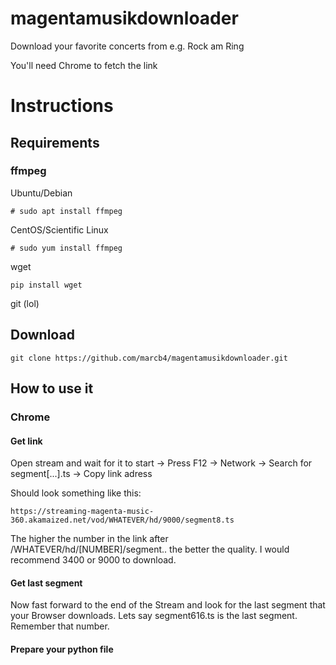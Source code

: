 # magentamusikdownloader
Download your favorite concerts from e.g. Rock am Ring 

You'll need Chrome to fetch the link

# Instructions

## Requirements



### ffmpeg

Ubuntu/Debian
```
# sudo apt install ffmpeg
```

CentOS/Scientific Linux
```
# sudo yum install ffmpeg
```

wget
```
pip install wget
```

git (lol)

## Download
```
git clone https://github.com/marcb4/magentamusikdownloader.git
```

## How to use it
### Chrome
#### Get link
Open stream and wait for it to start -> Press F12 -> Network -> Search for segment[...].ts -> Copy link adress

Should look something like this:
```
https://streaming-magenta-music-360.akamaized.net/vod/WHATEVER/hd/9000/segment8.ts
```

The higher the number in the link after /WHATEVER/hd/[NUMBER]/segment.. the better the quality.
I would recommend 3400 or 9000 to download.

#### Get last segment
Now fast forward to the end of the Stream and look for the last segment that your Browser downloads.
Lets say segment616.ts is the last segment.
Remember that number.

#### Prepare your python file

